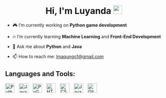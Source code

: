 <h1 align="center">Hi, I'm Luyanda <img src="https://i.giphy.com/media/hvRJCLFzcasrR4ia7z/giphy.webp" width="28"> </h1>



- 🎮 I’m currently working on **Python game development**
  
- 🔥 I’m currently learning **Machine Learning** and **Front-End Development**
  
- 💬 Ask me about **Python** and **Java**
  
- 📫 How to reach me: lmaqungo1@gmail.com

## Languages and Tools:
<img  alt = "Python" width = "30px" style= "padding-right: 10px; display:inline-block" src = "https://cdn.jsdelivr.net/gh/devicons/devicon/icons/python/python-original.svg"> 
<img  alt = "Java" width = "30px" style= "padding-right: 10px; display:inline-block" src = "https://cdn.jsdelivr.net/gh/devicons/devicon/icons/java/java-original.svg"> 
<img  alt = "PyGame" width = "30px" style= "padding-right: 10px; display:inline-block" src = "https://user-images.githubusercontent.com/46412508/170405943-e75458ec-6cb4-462e-91ba-43c861a3d6cf.png"> 
<img  alt = "HTML" width = "30px" style= "padding-right: 10px; display:inline-block" src = "https://cdn.jsdelivr.net/gh/devicons/devicon/icons/html5/html5-original.svg"> 
<img  alt = "CSS" width = "30px" style= "padding-right: 10px; display:inline-block" src = "https://cdn.jsdelivr.net/gh/devicons/devicon/icons/css3/css3-original.svg"> 
<img  alt = "Javascript" width = "30px" style= "padding-right: 10px; display:inline-block" src = "https://cdn.jsdelivr.net/gh/devicons/devicon/icons/javascript/javascript-original.svg"> 
<img  alt = "Git" width = "30px" style= "padding-right: 10px; display:inline-block" src = "https://cdn.jsdelivr.net/gh/devicons/devicon/icons/git/git-original.svg"> 

